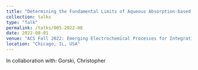 ```yaml
---
title: "Determining the Fundamental Limits of Aqueous Absorption-based Electrochemical Carbon Capture"
collection: talks
type: "Talk"
permalink: /talks/005-2022-08
date: 2022-08-01
venue: "ACS Fall 2022: Emerging Electrochemical Processes for Integration with CO$_2$ Capture"
location: "Chicago, IL, USA"
---
```


In collaboration with: Gorski, Christopher
